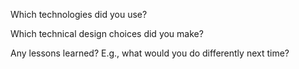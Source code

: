 Which technologies did you use?

Which technical design choices did you make?

Any lessons learned? E.g., what would you do differently next time?
